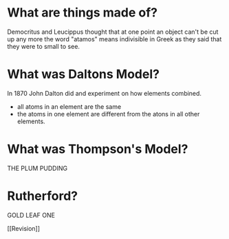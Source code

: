 # What are things made of?
Democritus and Leucippus thought that at one point an object can't be cut up any more the word "atamos" means indivisible in Greek as they said that they were to small to see.

# What was Daltons Model?
In 1870 John Dalton did and experiment on how elements combined.
 - all atoms in an element are the same 
 - the atoms in one element are different from the atons in all other elements.

 # What was Thompson's Model?
 THE PLUM PUDDING

 # Rutherford?
 GOLD LEAF ONE

[[Revision]]